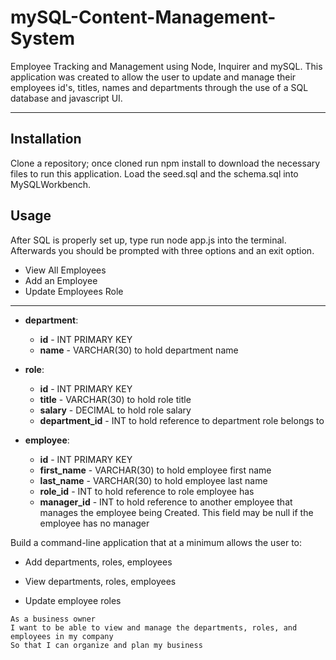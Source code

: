 # mySQL-Content-Management-System

Employee Tracking and Management using Node, Inquirer and mySQL. This application was created to allow the user to update and manage their employees id's, titles, names and departments through the use of a SQL database and javascript UI. 

----------------------

## Installation
Clone a repository; once cloned run npm install to download the necessary files to run this application. Load the seed.sql and the schema.sql into MySQLWorkbench.

## Usage
 After SQL is properly set up, type run node app.js into the terminal. Afterwards you should be prompted with three options and an exit option.
 * View All Employees
 * Add an Employee
 * Update Employees Role 



----------------------


* **department**:

  * **id** - INT PRIMARY KEY
  * **name** - VARCHAR(30) to hold department name

* **role**:

  * **id** - INT PRIMARY KEY
  * **title** -  VARCHAR(30) to hold role title
  * **salary** -  DECIMAL to hold role salary
  * **department_id** -  INT to hold reference to department role belongs to

* **employee**:

  * **id** - INT PRIMARY KEY
  * **first_name** - VARCHAR(30) to hold employee first name
  * **last_name** - VARCHAR(30) to hold employee last name
  * **role_id** - INT to hold reference to role employee has
  * **manager_id** - INT to hold reference to another employee that manages the employee being Created. This field may be null if the employee has no manager
  
Build a command-line application that at a minimum allows the user to:

  * Add departments, roles, employees

  * View departments, roles, employees

  * Update employee roles

```
As a business owner
I want to be able to view and manage the departments, roles, and employees in my company
So that I can organize and plan my business
```



